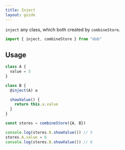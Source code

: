 ```yaml
---
title: Inject
layout: guide
---
```


`inject` any class, which both created by `combineStore`.

```typescript
import { inject, combineStore } from "dob"
```

## Usage

```javascript
class A {
  value = 5
}

class B {
  @inject(A) a

  showValue() {
    return this.a.value
  }
}

const stores = combineStore({A, B})

console.log(stores.B.showValue()) // 5
stores.A.value = 6
console.log(stores.B.showValue()) // 6
```
